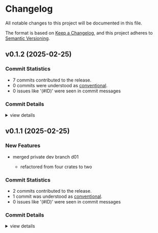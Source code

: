 # Changelog

All notable changes to this project will be documented in this file.

The format is based on [Keep a Changelog](https://keepachangelog.com/en/1.0.0/),
and this project adheres to [Semantic Versioning](https://semver.org/spec/v2.0.0.html).

## v0.1.2 (2025-02-25)

### Commit Statistics

<csr-read-only-do-not-edit/>

 - 7 commits contributed to the release.
 - 0 commits were understood as [conventional](https://www.conventionalcommits.org).
 - 0 issues like '(#ID)' were seen in commit messages

### Commit Details

<csr-read-only-do-not-edit/>

<details><summary>view details</summary>

 * **Uncategorized**
    - Adjusting changelogs prior to release of airlab-lib v0.1.2, airlab-web v0.1.2 ([`3167d59`](https://github.com/BodenmillerGroup/airlab-rs/commit/3167d595de2653840a6e277ad0ec85d3618741c9))
    - Adjusting changelogs prior to release of airlab-lib v0.1.2, airlab-web v0.1.2 ([`69af4ee`](https://github.com/BodenmillerGroup/airlab-rs/commit/69af4ee86ae6120f6d9450e16cea2476f4c1e5a8))
    - Adjusting changelogs prior to release of airlab-lib v0.1.2, airlab-web v0.1.2 ([`ed04d0c`](https://github.com/BodenmillerGroup/airlab-rs/commit/ed04d0c7b610073e21a789caf902238619bef3fe))
    - Release airlab-lib v0.1.1, airlab-web v0.1.2 ([`f189df7`](https://github.com/BodenmillerGroup/airlab-rs/commit/f189df79a6e7450e974d39880d01f8b12e07e7f4))
    - Release airlab-lib v0.1.1, airlab-web v0.1.2 ([`93adb14`](https://github.com/BodenmillerGroup/airlab-rs/commit/93adb14c69c62bf609f792040330bc06b834ede5))
    - Release airlab-lib v0.1.1, airlab-web v0.1.1 ([`641aa2b`](https://github.com/BodenmillerGroup/airlab-rs/commit/641aa2bb06cf15906d57cbfaaf1b447873b85ff4))
    - Release airlab-web v0.1.1 ([`458b1ca`](https://github.com/BodenmillerGroup/airlab-rs/commit/458b1ca820a976d7c88cd5aa07ab98ff40281666))
</details>

## v0.1.1 (2025-02-25)

### New Features

 - <csr-id-c5ac8afff5317ff21fc8ebf7d0b9150be86ae9f3/> merged private dev branch d01
   - refactored from four crates to two

### Commit Statistics

<csr-read-only-do-not-edit/>

 - 2 commits contributed to the release.
 - 1 commit was understood as [conventional](https://www.conventionalcommits.org).
 - 0 issues like '(#ID)' were seen in commit messages

### Commit Details

<csr-read-only-do-not-edit/>

<details><summary>view details</summary>

 * **Uncategorized**
    - Release airlab-lib v0.1.1 ([`9fb63f7`](https://github.com/BodenmillerGroup/airlab-rs/commit/9fb63f76b46d9779ab08b188721f0728174236f8))
    - Merged private dev branch d01 ([`c5ac8af`](https://github.com/BodenmillerGroup/airlab-rs/commit/c5ac8afff5317ff21fc8ebf7d0b9150be86ae9f3))
</details>


